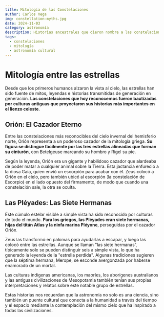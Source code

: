 ```yaml
---
title: Mitología de las Constelaciones
author: Carlos Vega
img: constellation-myths.jpg
date: 2024-11-03
category: astronomía
description: Historias ancestrales que dieron nombre a las constelaciones que observamos en el cielo nocturno.
tags:
  - constelaciones
  - mitología
  - astronomía cultural
---
```


# Mitología entre las estrellas

Desde que los primeros humanos alzaron la vista al cielo, las estrellas han sido fuente de mitos, leyendas e historias transmitidas de generación en generación. **Las constelaciones que hoy reconocemos fueron bautizadas por culturas antiguas que proyectaron sus historias más importantes en el lienzo celeste**.

## Orión: El Cazador Eterno

Entre las constelaciones más reconocibles del cielo invernal del hemisferio norte, Orión representa a un poderoso cazador de la mitología griega. **Su figura se distingue fácilmente por las tres estrellas alineadas que forman su cinturón**, con Betelgeuse marcando su hombro y Rigel su pie.

Según la leyenda, Orión era un gigante y habilidoso cazador que alardeaba de poder matar a cualquier animal sobre la Tierra. Esta jactancia enfureció a la diosa Gaia, quien envió un escorpión para acabar con él. Zeus colocó a Orión en el cielo, pero también ubicó al escorpión (la constelación de Escorpio) en el lado opuesto del firmamento, de modo que cuando una constelación sale, la otra se oculta.

## Las Pléyades: Las Siete Hermanas

Este cúmulo estelar visible a simple vista ha sido reconocido por culturas de todo el mundo. **Para los griegos, las Pléyades eran siete hermanas, hijas del titán Atlas y la ninfa marina Pléyone**, perseguidas por el cazador Orión.

Zeus las transformó en palomas para ayudarlas a escapar, y luego las colocó entre las estrellas. Aunque se llaman "las siete hermanas", típicamente solo se pueden distinguir seis a simple vista, lo que ha generado la leyenda de la "estrella perdida". Algunas tradiciones sugieren que la séptima hermana, Merope, se esconde avergonzada por haberse enamorado de un mortal.

Las culturas indígenas americanas, los maoríes, los aborígenes australianos y las antiguas civilizaciones de Mesopotamia también tenían sus propias interpretaciones y relatos sobre este notable grupo de estrellas.

Estas historias nos recuerdan que la astronomía no solo es una ciencia, sino también un puente cultural que conecta a la humanidad a través del tiempo y el espacio mediante la contemplación del mismo cielo que ha inspirado a todas las civilizaciones.
